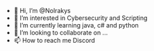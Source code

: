 - 👋 Hi, I’m @Nolrakys
- 👀 I’m interested in Cybersecurity and Scripting
- 🌱 I’m currently learning java, c# and python
- 💞️ I’m looking to collaborate on ...
- 📫 How to reach me Discord 

<!---
Nolrakys/Nolrakys is a ✨ special ✨ repository because its `README.md` (this file) appears on your GitHub profile.
You can click the Preview link to take a look at your changes.
--->
